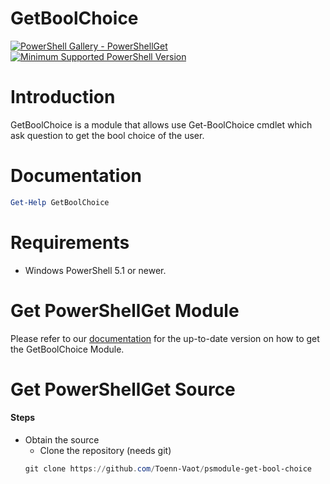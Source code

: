 # GetBoolChoice

[![PowerShell Gallery - PowerShellGet](https://img.shields.io/badge/PowerShell%20Gallery-PowerShellGet-blue.svg)](https://www.powershellgallery.com/packages/GetBoolChoice)
[![Minimum Supported PowerShell Version](https://img.shields.io/badge/PowerShell-5.1-blue.svg)](https://github.com/Toenn-Vaot/psmodule-get-bool-choice)

Introduction
============
GetBoolChoice is a module that allows use Get-BoolChoice cmdlet which ask question to get the bool choice of the user.

Documentation
=============

```powershell
Get-Help GetBoolChoice
```

Requirements
============

- Windows PowerShell 5.1 or newer.

Get PowerShellGet Module
========================

Please refer to our [documentation](https://www.powershellgallery.com/packages/GetBoolChoice/) for the up-to-date version on how to get the GetBoolChoice Module.

Get PowerShellGet Source
========================

#### Steps
* Obtain the source
    - Clone the repository (needs git)
    ```powershell
    git clone https://github.com/Toenn-Vaot/psmodule-get-bool-choice
    ```
